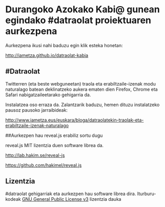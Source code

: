 # Durangoko Azokako Kabi@ gunean egindako #datraolat proiektuaren aurkezpena

Aurkezpena ikusi nahi baduzu egin klik esteka honetan:

http://iametza.github.io/datraolat-kabia

## #Datraolat

Twitterren (eta beste webguneetan) traola eta erabiltzaile-izenak modu naturalago batean deklinatzeko aukera ematen dien Firefox, Chrome eta Safari nabigatzaileetarako gehigarria da.

Instalatzea oso erraza da. Zalantzarik baduzu, hemen dituzu instalatzeko pausoz pausoko jarraibideak:

http://www.iametza.eus/euskara/bloga/datraolatekin-traolak-eta-erabiltzaile-izenak-naturalago

##Aurkezpen hau reveal.js erabiliz sortu dugu

reveal.js MIT lizentzia duen software librea da.

http://lab.hakim.se/reveal-js

https://github.com/hakimel/reveal.js

## Lizentzia

\#datraolat gehigarriak eta aurkezpen hau software librea dira. Iturburu-kodeak [GNU General Public License v3](http://www.gnu.org/licenses/gpl.html) lizentzia dauka
